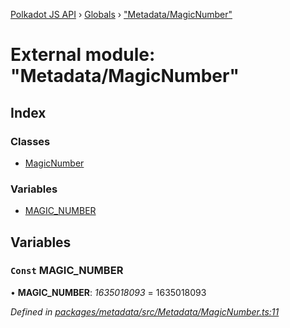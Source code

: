 [Polkadot JS API](../README.md) › [Globals](../globals.md) › ["Metadata/MagicNumber"](_metadata_magicnumber_.md)

# External module: "Metadata/MagicNumber"

## Index

### Classes

* [MagicNumber](../classes/_metadata_magicnumber_.magicnumber.md)

### Variables

* [MAGIC_NUMBER](_metadata_magicnumber_.md#const-magic_number)

## Variables

### `Const` MAGIC_NUMBER

• **MAGIC_NUMBER**: *1635018093* = 1635018093

*Defined in [packages/metadata/src/Metadata/MagicNumber.ts:11](https://github.com/polkadot-js/api/blob/53959d482/packages/metadata/src/Metadata/MagicNumber.ts#L11)*
